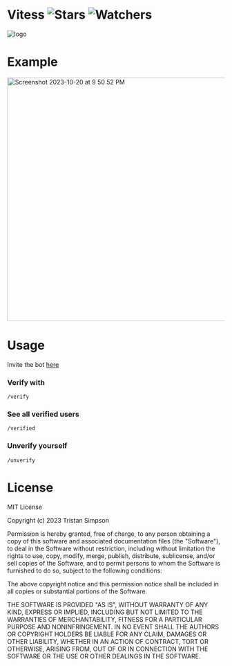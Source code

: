 # Vitess ![Stars](https://img.shields.io/github/stars/realTristan/vitess?color=brightgreen) ![Watchers](https://img.shields.io/github/watchers/realTristan/vitess?label=Watchers)
![logo](https://github.com/realTristan/vitess/assets/75189508/a74d4664-6b6e-4ba3-b922-976427953ec3)

# Example
<img width="563" alt="Screenshot 2023-10-20 at 9 50 52 PM" src="https://github.com/realTristan/vitess/assets/75189508/70bcc37e-a12d-4f74-a945-84e1725674f2">

# Usage
Invite the bot [here](https://discord.com/api/oauth2/authorize?client_id=1165100334084014150&permissions=8&scope=applications.commands%20bot)

### Verify with
`/verify`

### See all verified users
`/verified`

### Unverify yourself
`/unverify`

# License
MIT License

Copyright (c) 2023 Tristan Simpson

Permission is hereby granted, free of charge, to any person obtaining a copy
of this software and associated documentation files (the "Software"), to deal
in the Software without restriction, including without limitation the rights
to use, copy, modify, merge, publish, distribute, sublicense, and/or sell
copies of the Software, and to permit persons to whom the Software is
furnished to do so, subject to the following conditions:

The above copyright notice and this permission notice shall be included in all
copies or substantial portions of the Software.

THE SOFTWARE IS PROVIDED "AS IS", WITHOUT WARRANTY OF ANY KIND, EXPRESS OR
IMPLIED, INCLUDING BUT NOT LIMITED TO THE WARRANTIES OF MERCHANTABILITY,
FITNESS FOR A PARTICULAR PURPOSE AND NONINFRINGEMENT. IN NO EVENT SHALL THE
AUTHORS OR COPYRIGHT HOLDERS BE LIABLE FOR ANY CLAIM, DAMAGES OR OTHER
LIABILITY, WHETHER IN AN ACTION OF CONTRACT, TORT OR OTHERWISE, ARISING FROM,
OUT OF OR IN CONNECTION WITH THE SOFTWARE OR THE USE OR OTHER DEALINGS IN THE
SOFTWARE.
